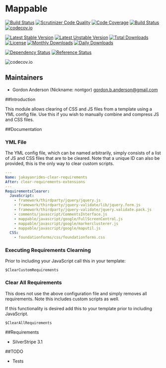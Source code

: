 # Mappable
[![Build Status](https://travis-ci.org/gordonbanderson/clearrequirements.svg?branch=master)](https://travis-ci.org/gordonbanderson/clearrequirements)
[![Scrutinizer Code Quality](https://scrutinizer-ci.com/g/gordonbanderson/clearrequirements/badges/quality-score.png?b=master)](https://scrutinizer-ci.com/g/gordonbanderson/clearrequirements/?branch=master)
[![Code Coverage](https://scrutinizer-ci.com/g/gordonbanderson/clearrequirements/badges/coverage.png?b=master)](https://scrutinizer-ci.com/g/gordonbanderson/clearrequirements/?branch=master)
[![Build Status](https://scrutinizer-ci.com/g/gordonbanderson/clearrequirements/badges/build.png?b=master)](https://scrutinizer-ci.com/g/gordonbanderson/clearrequirements/build-status/master)
[![codecov.io](https://codecov.io/github/gordonbanderson/clearrequirements/coverage.svg?branch=master)](https://codecov.io/github/gordonbanderson/clearrequirements?branch=master)

[![Latest Stable Version](https://poser.pugx.org/weboftalent/clearrequirements/version)](https://packagist.org/packages/weboftalent/clearrequirements)
[![Latest Unstable Version](https://poser.pugx.org/weboftalent/clearrequirements/v/unstable)](//packagist.org/packages/weboftalent/clearrequirements)
[![Total Downloads](https://poser.pugx.org/weboftalent/clearrequirements/downloads)](https://packagist.org/packages/weboftalent/clearrequirements)
[![License](https://poser.pugx.org/weboftalent/clearrequirements/license)](https://packagist.org/packages/weboftalent/clearrequirements)
[![Monthly Downloads](https://poser.pugx.org/weboftalent/clearrequirements/d/monthly)](https://packagist.org/packages/weboftalent/clearrequirements)
[![Daily Downloads](https://poser.pugx.org/weboftalent/clearrequirements/d/daily)](https://packagist.org/packages/weboftalent/clearrequirements)

[![Dependency Status](https://www.versioneye.com/php/weboftalent:clearrequirements/badge.svg)](https://www.versioneye.com/php/weboftalent:clearrequirements)
[![Reference Status](https://www.versioneye.com/php/weboftalent:clearrequirements/reference_badge.svg?style=flat)](https://www.versioneye.com/php/weboftalent:clearrequirements/references)

![codecov.io](https://codecov.io/github/gordonbanderson/clearrequirements/branch.svg?branch=master)

## Maintainers

* Gordon Anderson (Nickname: nontgor)
	<gordon.b.anderson@gmail.com>

##Introduction

This module allows clearing of CSS and JS files from a template using a YML config file.  Use this
if you wish to manually combine and compress JS and CSS files.
 
##Documentation
### YML File
The YML config file, which can be named arbitrarily, simply consists of a list of JS and CSS
files that are to be cleared.  Note that a unique ID can also be provided, this is the only
way to clear custom scripts.

```yml
---
Name: jakayanrides-clear-requirements
After: clear-requirements-extensions
---
RequirementsClearer:
  JavaScript:
    - framework/thirdparty/jquery/jquery.js
    - framework/thirdparty/jquery-validate/lib/jquery.form.js
    - framework/thirdparty/jquery-validate/jquery.validate.pack.js
    - comments/javascript/CommentsInterface.js
    - mappable/javascript/google/FullScreenControl.js
    - mappable/javascript/google/markerclusterer.js
    - mappable/javascript/google/maputil.js
  CSS:
    - foundationforms/css/foundationforms.css
```

### Executing Requirements Clearning
Prior to including your JavaScript call this in your template:
```
$ClearCustomRequirements
```

### Clear All Requirements
This does not use the above configuration file and simply removes all requirements.  Note this
includes custom scripts as well.

If this functionality is desired add this to your template prior to including JavaScript.
```
$ClearAllRequirements
```

##Requirements
* SilverStripe 3.1

##TODO
* Tests

